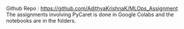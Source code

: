 Github Repo : https://github.com/AdithyaKrishnaK/MLOps_Assignment
<br/>
The assignments involving PyCaret is done in Google Colabs and the notebooks are in the folders.